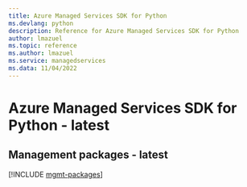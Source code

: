 ```yaml
---
title: Azure Managed Services SDK for Python
ms.devlang: python
description: Reference for Azure Managed Services SDK for Python
author: lmazuel
ms.topic: reference
ms.author: lmazuel
ms.service: managedservices
ms.data: 11/04/2022
---
```

# Azure Managed Services SDK for Python - latest

## Management packages - latest
[!INCLUDE [mgmt-packages](managed-services-mgmt-index.md)]